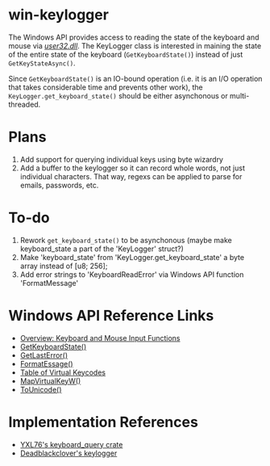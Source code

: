 # win-keylogger
The Windows API provides access to reading the state of the keyboard and mouse
via [_user32.dll_](https://docs.microsoft.com/en-us/windows/win32/api/_inputdev/).
The KeyLogger class is interested in maining the state of the entire state of
the keyboard (`GetKeyboardState()`) instead of just `GetKeyStateAsync()`.

Since `GetKeyboardState()` is an IO-bound operation (i.e. it is an I/O operation
that takes considerable time and prevents other work), the `KeyLogger.get_keyboard_state()` should be either asynchonous or multi-threaded.

# Plans
1. Add support for querying individual keys using byte wizardry
2. Add a buffer to the keylogger so it can record whole words, not just
individual characters. That way, regexs can be applied to parse for emails,
passwords, etc.
# To-do
1. Rework `get_keyboard_state()` to be asynchonous (maybe make keyboard_state a part of the 'KeyLogger' struct?)
2. Make 'keyboard_state' from 'KeyLogger.get_keyboard_state' a byte array 
instead of [u8; 256];
3. Add error strings to 'KeyboardReadError' via Windows API function 'FormatMessage'

# Windows API Reference Links
- [Overview: Keyboard and Mouse Input Functions](https://docs.microsoft.com/en-us/windows/win32/api/_inputdev/)
- [GetKeyboardState()](https://docs.microsoft.com/en-us/windows/win32/api/winuser/nf-winuser-getkeyboardstate) 
- [GetLastError()](https://docs.microsoft.com/en-us/windows/win32/api/errhandlingapi/nf-errhandlingapi-getlasterror)
- [FormatEssage()](https://docs.microsoft.com/en-us/windows/win32/api/winbase/nf-winbase-formatmessage)
- [Table of Virtual Keycodes](https://docs.microsoft.com/en-us/windows/win32/inputdev/virtual-key-codes)
- [MapVirtualKeyW()](https://docs.microsoft.com/en-us/windows/win32/api/winuser/nf-winuser-mapvirtualkeyw)
- [ToUnicode()](https://docs.microsoft.com/en-us/windows/win32/api/winuser/nf-winuser-tounicode)
# Implementation References
- [YXL76's keyboard_query crate](https://github.com/YXL76/keyboard_query/blob/master/src/lib.rs)
- [Deadblackclover's keylogger](https://github.com/deadblackclover/keylogger/blob/master/src/keylogger.rs)
